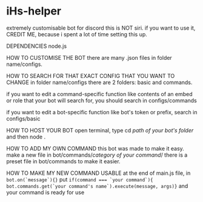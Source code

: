 # iHs-helper
extremely customisable bot for discord
this is NOT siri.
if you want to use it, CREDIT ME, because i spent a lot of time setting this up.

DEPENDENCIES
node.js

HOW TO CUSTOMISE THE BOT
there are many .json files in folder name/configs. 

HOW TO SEARCH FOR THAT EXACT CONFIG THAT YOU WANT TO CHANGE
in folder name/configs there are 2 folders: basic and commands.

if you want to edit a command-specific function like contents of an embed or role that your bot will search for, you should search in configs/commands

if you want to edit a bot-specific function like bot's token or prefix, search in configs/basic

HOW TO HOST YOUR BOT
open terminal, type cd *path of your bot's folder* and then node .

HOW TO ADD MY OWN COMMAND
this bot was made to make it easy. make a new file in bot/commands/*category of your command*/
there is a preset file in bot/commands to make it easier.

HOW TO MAKE MY NEW COMMAND USABLE
at the end of main.js file, in ```bot.on(`message`){}``` put 
```if(command === `your command`){ bot.commands.get(`your command's name`).execute(message, args)}``` and your command is ready for use


